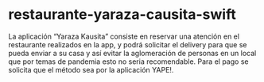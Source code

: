 # restaurante-yaraza-causita-swift
La aplicación “Yaraza Kausita” consiste en reservar una atención en el restaurante realizados en la app, y podrá solicitar el delivery para que se pueda enviar a su casa y así evitar la aglomeración de personas en un local que por temas de pandemia esto no seria recomendable. Para el pago se solicita que el método sea por la aplicación YAPE!. 
